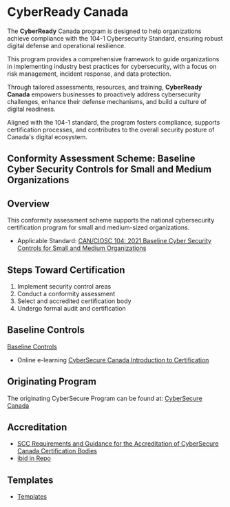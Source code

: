# CyberReady Canada 

The **CyberReady** Canada program is designed to help organizations achieve compliance with the 104-1 Cybersecurity Standard, ensuring robust digital defense and operational resilience. 

This program provides a comprehensive framework to guide organizations in implementing industry best practices for cybersecurity, with a focus on risk management, incident response, and data protection.

Through tailored assessments, resources, and training, **CyberReady Canada** empowers businesses to proactively address cybersecurity challenges, enhance their defense mechanisms, and build a culture of digital readiness. 

Aligned with the 104-1 standard, the program fosters compliance, supports certification processes, and contributes to the overall security posture of Canada's digital ecosystem.

## Conformity Assessment Scheme: Baseline Cyber Security Controls for Small and Medium Organizations

## Overview

This conformity assessment scheme supports the national cybersecurity certification program for small and medium-sized organizations.

* Applicable Standard: [CAN/CIOSC 104: 2021 Baseline Cyber Security Controls for Small and Medium Organizations](https://dgc-cgn.org/standards/find-a-standard/standards-in-cybersecurity/cybersecurity-smes/)


## Steps Toward Certification

1. Implement security control areas
2. Conduct a conformity assessment
3. Select and accredited certification body
4. Undergo formal audit and certification

## Baseline Controls

[Baseline Controls](./scheme/baseline-controls.md)

* Online e-learning [CyberSecure Canada Introduction to Certification](https://learning-apprentissage.ised-isde.canada.ca/course/index.php?categoryid=52)

## Originating Program

The originating CyberSecure Program can be found at: [CyberSecure Canada](https://ised-isde.canada.ca/site/cybersecure-canada/en)


## Accreditation

* [SCC Requirements and Guidance for the Accreditation of CyberSecure Canada Certification Bodies](https://www.scc.ca/en/about-scc/publications/requirements-and-procedures-accreditation/accreditation-of-cybersecure-canada-certification-bodies) 
* [ibid in Repo](./pubs/ASB_RG_CyberSecure-Canada-AP_v4_2020-12-17%20(1).pdf)


## Templates

* [Templates](./scheme/templates/tools-templates.md)
